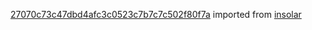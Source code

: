 [27070c73c47dbd4afc3c0523c7b7c7c502f80f7a](https://github.com/insolar/insolar/commit/27070c73c47dbd4afc3c0523c7b7c7c502f80f7a) imported from [insolar](https://github.com/insolar/insolar)
